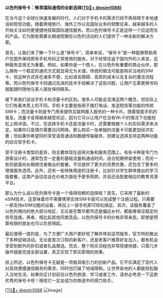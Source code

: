 **以色列保号卡：畅享国际通信的全新选择[[TG💪+ @esim1088](https://t.me/s/esim1088)]**

在当今这个全球化快速发展的时代，人们对于手机卡的需求已经不再局限于本地通话和短信功能。随着跨境旅行、海外工作以及国际业务的频繁往来，越来越多的人开始关注如何更便捷地获取国际通信服务。而以色列保号卡正是这样一个应运而生的产品，它为那些需要长期或短期在以色列活动的人们提供了一种全新的解决方案。

首先，让我们来了解一下什么是“保号卡”。简单来说，“保号卡”是一种能够帮助用户在国外保持原有手机号码正常使用的服务。对于经常往返于国内外的人来说，这种服务显得尤为重要。例如，如果你是一个商人，在以色列有重要的商业伙伴，那么拥有一个稳定的通讯方式就显得尤为关键。传统的做法可能是购买当地的SIM卡，但这种方式存在诸多不便，比如语言障碍、高昂的成本以及复杂的激活流程等。而以色列保号卡则通过先进的技术手段解决了这些问题，让用户无需更换号码就能随时随地与家人朋友保持联系。

接下来我们谈谈手机卡和流量卡的区别。很多人可能会混淆这两个概念，但实际上它们有着本质上的不同。手机卡主要是指用于拨打电话、发送短信等功能的传统SIM卡；而流量卡则是专门用来提供互联网接入服务的一种卡片。随着智能手机的普及，流量卡变得越来越受欢迎，因为它可以让用户在没有Wi-Fi的情况下也能轻松上网冲浪。不过，在选择手机卡还是流量卡时，还需要根据个人的实际需求来决定。如果你只是偶尔需要访问网络，那么购买一张单独的流量卡可能更加经济实惠；但如果你希望同时享受语音通话和数据传输服务，则建议选择支持这两种功能的综合型手机卡。

至于注册卡类型的差异，则主要体现在适用对象和服务范围上。有些卡种是专门为游客设计的，通常包含一定量的基础流量和通话时间，适合短期停留使用；而另一些则是面向长期居住者推出的套餐，不仅提供了更大的资费优惠，还包含了更多的增值服务选项。此外，还有一些特殊用途的注册卡，比如针对学生群体推出的学习版套餐，这类产品往往会在价格方面给予更多照顾，并且还会配套相应的教育资源平台。

那么为什么说以色列保号卡是一个值得信赖的选择呢？首先，它采用了最新的eSIM技术，这意味着你不需要携带实体SIM卡就可以完成整个注册过程。只需要一部支持eSIM功能的设备，再加上一部手机即可轻松搞定。其次，该服务覆盖了以色列境内的绝大部分地区，无论是在繁华都市还是偏远乡村，都能够保证稳定的信号连接。再者，相比起其他同类竞品，以色列保号卡的价格非常亲民，即使是预算有限的朋友也可以负担得起。

最后值得一提的是，为了方便广大用户更好地了解并体验这项服务，官方特别推出了多种促销活动。无论是首次订购的新客户，还是老客户推荐好友加入，都有机会享受到额外的折扣或者礼品赠送。而且，整个购买流程也非常简便快捷，只需几步操作就能完成全部设置，真正实现了即买即用的效果。

综上所述，以色列保号卡无疑是一项极具吸引力的创新产品。它不仅满足了现代人对高效便捷通信服务的需求，同时也打破了地域限制，让世界各地的人都能轻松融入当地生活。如果你正计划前往以色列旅游、学习或者工作，请务必考虑一下这款优秀的保号卡吧！相信它一定会成为你旅途中的得力助手。

[[TG💪+ @esim1088](https://t.me/s/esim1088) ![Image](https://i.postimg.cc/4NQfJmqS/Snipaste-2025-05-13-00-14-12.png)]